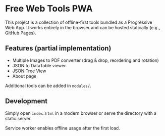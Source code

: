 # Free Web Tools PWA

This project is a collection of offline-first tools bundled as a Progressive Web App.
It works entirely in the browser and can be hosted statically (e.g., GitHub Pages).

## Features (partial implementation)
- Multiple Images to PDF converter (drag & drop, reordering and rotation)
- JSON to DataTable viewer
- JSON Tree View
- About page

Additional tools can be added in `modules/`.

## Development
Simply open `index.html` in a modern browser or serve the directory with a static server.

Service worker enables offline usage after the first load.
